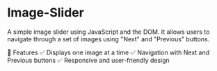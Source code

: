 # Image-Slider
A simple image slider using JavaScript and the DOM. It allows users to navigate through a set of images using "Next" and "Previous" buttons.

🚀 Features
✅ Displays one image at a time
✅ Navigation with Next and Previous buttons
✅ Responsive and user-friendly design
